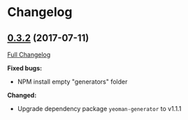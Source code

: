 # Changelog

## [0.3.2](https://github.com/akccakcctw/generator-pugass/tree/v0.3.2) (2017-07-11)
[Full Changelog](https://github.com/akccakcctw/generator-pugass/compare/v0.3.0...v0.3.2)

**Fixed bugs:**
+ NPM install empty "generators" folder

**Changed:**
+ Upgrade dependency package `yeoman-generator` to v1.1.1
